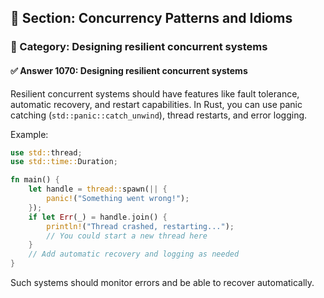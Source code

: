 ## 📘 Section: Concurrency Patterns and Idioms  
### 🔹 Category: Designing resilient concurrent systems  
#### ✅ Answer 1070: Designing resilient concurrent systems

Resilient concurrent systems should have features like fault tolerance, automatic recovery, and restart capabilities. In Rust, you can use panic catching (`std::panic::catch_unwind`), thread restarts, and error logging.

Example:
```rust
use std::thread;
use std::time::Duration;

fn main() {
    let handle = thread::spawn(|| {
        panic!("Something went wrong!");
    });
    if let Err(_) = handle.join() {
        println!("Thread crashed, restarting...");
        // You could start a new thread here
    }
    // Add automatic recovery and logging as needed
}
```
Such systems should monitor errors and be able to recover automatically.
